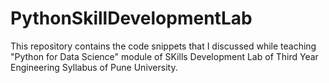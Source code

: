 # PythonSkillDevelopmentLab
This repository contains the code snippets that I discussed while teaching "Python for Data Science" module of SKills Development Lab of Third Year Engineering Syllabus of Pune University.


